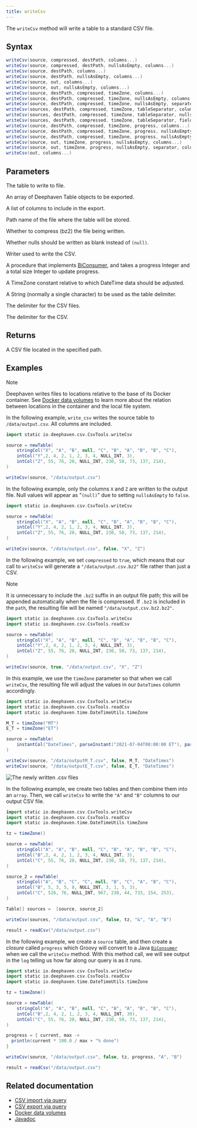 ```yaml
---
title: writeCsv
---
```


The `writeCsv` method will write a table to a standard CSV file.

## Syntax

```groovy skip-test
writeCsv(source, compressed, destPath, columns...)
writeCsv(source, compressed, destPath, nullsAsEmpty, columns...)
writeCsv(source, destPath, columns...)
writeCsv(source, destPath, nullsAsEmpty, columns...)
writeCsv(source, out, columns...)
writeCsv(source, out, nullsAsEmpty, columns...)
writeCsv(source, destPath, compressed, timeZone, columns...)
writeCsv(source, destPath, compressed, timeZone, nullsAsEmpty, columns...)
writeCsv(source, destPath, compressed, timeZone, nullsAsEmpty, separator, columns...)
writeCsv(sources, destPath, compressed, timeZone, tableSeparator, columns...)
writeCsv(sources, destPath, compressed, timeZone, tableSeparator, nullsAsEmpty, columns...)
writeCsv(sources, destPath, compressed, timeZone, tableSeparator, fieldSeparator, nullsAsEmpty, columns...)
writeCsv(cource, destPath, compressed, timeZone, progress, columns...)
writeCsv(source, destPath, compressed, timeZone, progress, nullsAsEmpty, columns...)
writeCsv(source, destPath, compressed, timeZone, progress, nullsAsEmpty, separator, columns...)
writeCsv(source, out, timeZone, progress, nullsAsEmpty, columns...)
writeCsv(source, out, timeZone, progress, nullsAsEmpty, separator, columns...)
writeCsv(out, columns...)
```

## Parameters

<ParamTable>
<Param name="source" type="Table">

The table to write to file.

</Param>
<Param name="sources" type="Table[]">

An array of Deephaven Table objects to be exported.

</Param>
<Param name="columns" type="String...">

A list of columns to include in the export.

</Param>
<Param name="destPath" type="String">

Path name of the file where the table will be stored.

</Param>
<Param name="compressed" type="boolean">

Whether to compress (bz2) the file being written.

</Param>
<Param name="nullsAsEmpty" type="boolean">

Whether nulls should be written as blank instead of `(null)`.

</Param>
<Param name="out" type="Writer">

Writer used to write the CSV.

</Param>
<Param name="progress" type="BiConsumer<Long, Long>">

A procedure that implements [BiConsumer](https://docs.oracle.com/javase/8/docs/api/java/util/function/BiConsumer.html), and takes a progress Integer and a total size Integer to update progress.

</Param>
<Param name="timeZone" type="TimeZone">

A TimeZone constant relative to which DateTime data should be adjusted.

</Param>
<Param name="tableSeparator" type="String">

A String (normally a single character) to be used as the table delimiter.

</Param>
<Param name="fieldSeparator" type="char">

The delimiter for the CSV files.

</Param>
<Param name="separator" type="char">

The delimiter for the CSV.

</Param>
</ParamTable>

## Returns

A CSV file located in the specified path.

## Examples

> [!NOTE]
> Deephaven writes files to locations relative to the base of its Docker container. See [Docker data volumes](../../../conceptual/docker-data-volumes.md) to learn more about the relation between locations in the container and the local file system.

In the following example, `write_csv` writes the source table to `/data/output.csv`. All columns are included.

```groovy
import static io.deephaven.csv.CsvTools.writeCsv

source = newTable(
    stringCol("X", "A", "B", null, "C", "B", "A", "B", "B", "C"),
    intCol("Y",2, 4, 2, 1, 2, 3, 4, NULL_INT, 3),
    intCol("Z", 55, 76, 20, NULL_INT, 230, 50, 73, 137, 214),
)

writeCsv(source, "/data/output.csv")
```

In the following example, only the columns `X` and `Z` are written to the output file. Null values will appear as "`(null)`" due to setting `nullsAsEmpty` to `false`.

```groovy
import static io.deephaven.csv.CsvTools.writeCsv

source = newTable(
    stringCol("X", "A", "B", null, "C", "B", "A", "B", "B", "C"),
    intCol("Y",2, 4, 2, 1, 2, 3, 4, NULL_INT, 3),
    intCol("Z", 55, 76, 20, NULL_INT, 230, 50, 73, 137, 214),
)

writeCsv(source, "/data/output.csv", false, "X", "Z")
```

In the following example, we set `compressed` to `true`, which means that our call to `writeCsv` will generate a `"/data/output.csv.bz2"` file rather than just a CSV.

> [!NOTE]
> It is unnecessary to include the `.bz2` suffix in an output file path; this will be appended automatically when the file is compressed. If `.bz2` is included in the `path`, the resulting file will be named `"/data/output.csv.bz2.bz2"`.

```groovy
import static io.deephaven.csv.CsvTools.writeCsv
import static io.deephaven.csv.CsvTools.readCsv

source = newTable(
    stringCol("X", "A", "B", null, "C", "B", "A", "B", "B", "C"),
    intCol("Y",2, 4, 2, 1, 2, 3, 4, NULL_INT, 3),
    intCol("Z", 55, 76, 20, NULL_INT, 230, 50, 73, 137, 214),
)

writeCsv(source, true, "/data/output.csv", "X", "Z")
```

In this example, we use the `timeZone` parameter so that when we call `writeCsv`, the resulting file will adjust the values in our `DateTimes` column accordingly.

```groovy
import static io.deephaven.csv.CsvTools.writeCsv
import static io.deephaven.csv.CsvTools.readCsv
import static io.deephaven.time.DateTimeUtils.timeZone

M_T = timeZone("MT")
E_T = timeZone("ET")

source = newTable(
    instantCol("DateTimes", parseInstant("2021-07-04T08:00:00 ET"), parseInstant("2021-07-04T08:00:00 MT"), parseInstant("2021-07-04T08:00:00 UTC"))
)

writeCsv(source, "/data/outputM_T.csv", false, M_T, "DateTimes")
writeCsv(source, "/data/outputE_T.csv", false, E_T, "DateTimes")
```

![The newly written .csv files](../../../assets/reference/data-import-export/write-csv-timezone.png)

In the following example, we create two tables and then combine them into an `array`. Then, we call `writeCsv` to write the `"A"` and `"B"` columns to our output CSV file.

```groovy order=source,source_2,result
import static io.deephaven.csv.CsvTools.writeCsv
import static io.deephaven.csv.CsvTools.readCsv
import static io.deephaven.time.DateTimeUtils.timeZone

tz = timeZone()

source = newTable(
    stringCol("A", "A", "B", null, "C", "B", "A", "B", "B", "C"),
    intCol("B",2, 4, 2, 1, 2, 3, 4, NULL_INT, 3),
    intCol("C", 55, 76, 20, NULL_INT, 230, 50, 73, 137, 214),
)

source_2 = newTable(
    stringCol("A", "B", "C", "C", null, "B", "C", "A", "B", "C"),
    intCol("B", 5, 3, 5, 8, NULL_INT, 3, 1, 5, 3),
    intCol("C", 526, 76, NULL_INT, 967, 230, 44, 733, 154, 253),
)

Table[] sources =  [source, source_2]

writeCsv(sources, "/data/output.csv", false, tz, "&", "A", "B")

result = readCsv("/data/output.csv")
```

In the following example, we create a `source` table, and then create a _closure_ called `progress` which Groovy will convert to a Java [`BiConsumer`](https://docs.oracle.com/en/java/javase/11/docs/api/java.base/java/util/function/BiConsumer.html) when we call the `writeCsv` method. With this method call, we will see output in the `log` telling us how far along our query is as it runs.

```groovy order=:log
import static io.deephaven.csv.CsvTools.writeCsv
import static io.deephaven.csv.CsvTools.readCsv
import static io.deephaven.time.DateTimeUtils.timeZone

tz = timeZone()

source = newTable(
    stringCol("A", "A", "B", null, "C", "B", "A", "B", "B", "C"),
    intCol("B",2, 4, 2, 1, 2, 3, 4, NULL_INT, 39),
    intCol("C", 55, 76, 20, NULL_INT, 230, 50, 73, 137, 214),
)

progress = { current, max ->
  println(current * 100.0 / max + "% done")
}

writeCsv(source, "/data/output.csv", false, tz, progress, "A", "B")

result = readCsv("/data/output.csv")
```

## Related documentation

- [CSV import via query](../../../how-to-guides/csv-import.md)
- [CSV export via query](../../../how-to-guides/csv-export.md)
- [Docker data volumes](../../../conceptual/docker-data-volumes.md)
- [Javadoc](https://deephaven.io/core/javadoc/io/deephaven/csv/CsvTools.html#writeCsv(io.deephaven.engine.table.Table,java.lang.String,java.lang.String...))
